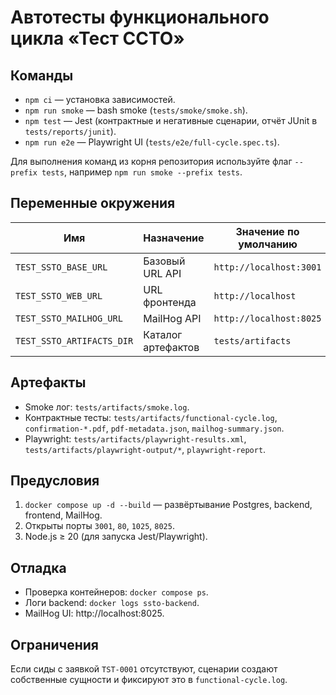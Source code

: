 # Автотесты функционального цикла «Тест ССТО»

## Команды
- `npm ci` — установка зависимостей.
- `npm run smoke` — bash smoke (`tests/smoke/smoke.sh`).
- `npm test` — Jest (контрактные и негативные сценарии, отчёт JUnit в `tests/reports/junit`).
- `npm run e2e` — Playwright UI (`tests/e2e/full-cycle.spec.ts`).

Для выполнения команд из корня репозитория используйте флаг `--prefix tests`, например `npm run smoke --prefix tests`.

## Переменные окружения
| Имя | Назначение | Значение по умолчанию |
|-----|------------|------------------------|
| `TEST_SSTO_BASE_URL` | Базовый URL API | `http://localhost:3001` |
| `TEST_SSTO_WEB_URL` | URL фронтенда | `http://localhost` |
| `TEST_SSTO_MAILHOG_URL` | MailHog API | `http://localhost:8025` |
| `TEST_SSTO_ARTIFACTS_DIR` | Каталог артефактов | `tests/artifacts` |

## Артефакты
- Smoke лог: `tests/artifacts/smoke.log`.
- Контрактные тесты: `tests/artifacts/functional-cycle.log`, `confirmation-*.pdf`, `pdf-metadata.json`, `mailhog-summary.json`.
- Playwright: `tests/artifacts/playwright-results.xml`, `tests/artifacts/playwright-output/*`, `playwright-report`.

## Предусловия
1. `docker compose up -d --build` — развёртывание Postgres, backend, frontend, MailHog.
2. Открыты порты `3001`, `80`, `1025`, `8025`.
3. Node.js ≥ 20 (для запуска Jest/Playwright).

## Отладка
- Проверка контейнеров: `docker compose ps`.
- Логи backend: `docker logs ssto-backend`.
- MailHog UI: http://localhost:8025.

## Ограничения
Если сиды с заявкой `TST-0001` отсутствуют, сценарии создают собственные сущности и фиксируют это в `functional-cycle.log`.
